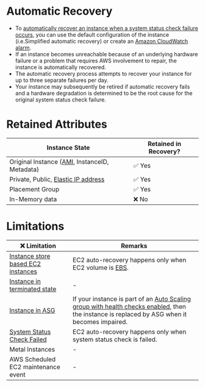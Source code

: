 # Automatic Recovery
- To [automatically recover an instance when a system status check failure occurs](https://docs.aws.amazon.com/AWSEC2/latest/UserGuide/ec2-instance-recover.html), you can use the default configuration of the instance (i.e.Simplified automatic recovery) or create an [Amazon CloudWatch alarm](../../8_MonitoringServices/AmazonCloudwatch/CloudwatchAlarms.md).
- If an instance becomes unreachable because of an underlying hardware failure or a problem that requires AWS involvement to repair, the instance is automatically recovered.
- The automatic recovery process attempts to recover your instance for up to three separate failures per day. 
- Your instance may subsequently be retired if automatic recovery fails and a hardware degradation is determined to be the root cause for the original system status check failure.

# Retained Attributes

| Instance State                                                          | Retained in Recovery?  |
|-------------------------------------------------------------------------|------------------------|
| Original Instance ([AMI](AmazonMachineImages.md), InstanceID, Metadata) | :white_check_mark: Yes |
| Private, Public, [Elastic IP address](Networking/ElasticIP.md)          | :white_check_mark: Yes |
| Placement Group                                                         | :white_check_mark: Yes |
| In-Memory data                                                          | :x: No                 |

# Limitations

| :x: Limitation                                                                                              | Remarks                                                                                                                                                                    |
|-------------------------------------------------------------------------------------------------------------|----------------------------------------------------------------------------------------------------------------------------------------------------------------------------|
| [Instance store based EC2 instances](../../7_StorageServices/1_BlockStorageTypes/AmazonEC2InstanceStore.md) | EC2 auto-recovery happens only when EC2 volume is [EBS](../../7_StorageServices/1_BlockStorageTypes/AmazonEBS/Readme.md).                                                         |
| [Instance in terminated state](EC2StateLifeCycle.md)                                                        | -                                                                                                                                                                          |
| [Instance in ASG](AutoScalingGroup/Readme.md)                                                               | If your instance is part of an [Auto Scaling group with health checks enabled](AutoScalingGroup/Readme.md), then the instance is replaced by ASG when it becomes impaired. |
| [System Status Check Failed](EC2StatusChecks.md)                                                            | EC2 auto-recovery happens only when system status check is failed.                                                                                                         |
| Metal Instances                                                                                             | -                                                                                                                                                                          |
| AWS Scheduled EC2 maintenance event                                                                         | -                                                                                                                                                                          |
